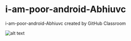 # i-am-poor-android-Abhiuvc
i-am-poor-android-Abhiuvc created by GitHub Classroom

![alt text](http://url/to/img.png)
